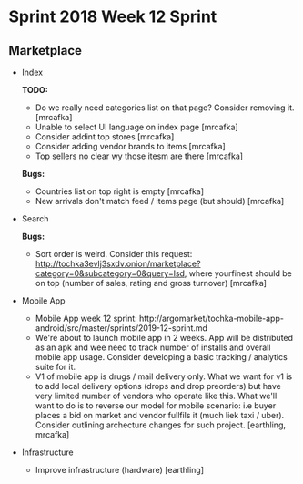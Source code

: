 # Sprint 2018 Week 12 Sprint

## Marketplace

* Index

	**TODO:**

	* Do we really need categories list on that page? Consider removing it. [mrcafka]
	* Unable to select UI language on index page [mrcafka]
	* Consider addint top stores [mrcafka]
	* Consider adding vendor brands to items [mrcafka]
	* Top sellers no clear wy those itesm are there [mrcafka]

	**Bugs:**

	* Countries list on top right is empty [mrcafka]
	* New arrivals don't match feed / items page (but should) [mrcafka]

* Search

	**Bugs:**
		
	* Sort order is weird. Consider this request: http://tochka3evlj3sxdv.onion/marketplace?category=0&subcategory=0&query=lsd, where yourfinest should be on top (number of sales, rating and gross turnover) [mrcafka]

* Mobile App

	* Mobile App week 12 sprint: http://argomarket/tochka-mobile-app-android/src/master/sprints/2019-12-sprint.md
	* We're about to launch mobile app in 2 weeks. App will be distributed as an apk and wee need to track number of installs and overall mobile app usage. Consider developing a basic tracking / analytics suite for it.
	* V1 of mobile app is drugs / mail delivery only. What we want for v1 is to add local delivery options (drops and drop preorders) but have very limited number of vendors who operate like this. What we'll want to do is to reverse our model for mobile scenario: i.e buyer places a bid on market and vendor fullfils it (much liek taxi / uber). Consider outlining archecture changes for such project. [earthling, mrcafka]

* Infrastructure

	* Improve infrastructure (hardware) [earthling]

